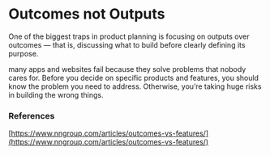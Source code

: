 
# Outcomes not Outputs
One of the biggest traps in product planning is focusing on outputs over outcomes — that is, discussing what to build before clearly defining its purpose.

many apps and websites fail because they solve problems that nobody cares for.  Before you decide on specific products and features, you should know the problem you need to address. Otherwise, you’re taking huge risks in building the wrong things.


### References 

[https://www.nngroup.com/articles/outcomes-vs-features/](https://www.nngroup.com/articles/outcomes-vs-features/)